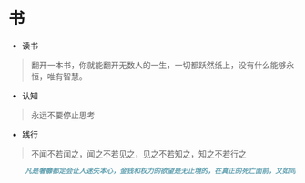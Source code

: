 # 书

+ 读书

> 翻开一本书，你就能翻开无数人的一生，一切都跃然纸上，没有什么能够永恒，唯有智慧。

+ 认知

> 永远不要停止思考

+ 践行

> 不闻不若闻之，闻之不若见之，见之不若知之，知之不若行之


```markdown
    凡是奢靡都定会让人迷失本心，金钱和权力的欲望是无止境的，在真正的死亡面前，又如同水中捞月
```
